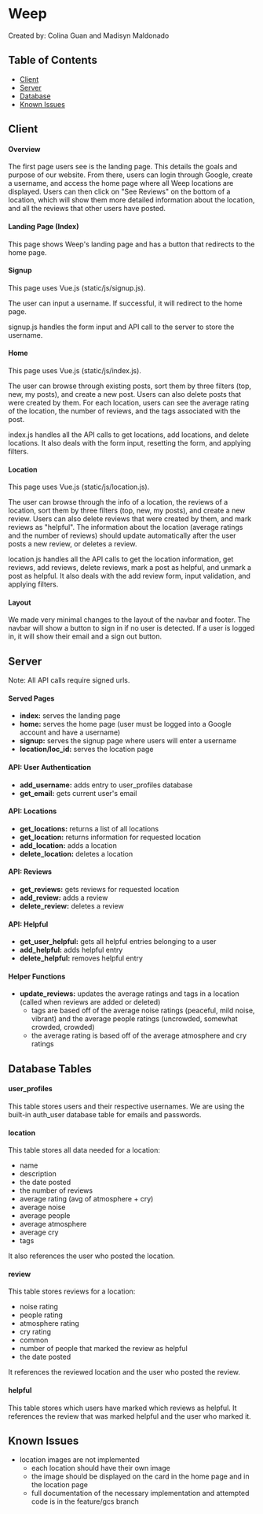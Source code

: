 # Weep
Created by: Colina Guan and Madisyn Maldonado

## Table of Contents

- [Client](#client)
- [Server](#server)
- [Database](#database-tables)
- [Known Issues](#known-issues)

## Client

#### Overview

The first page users see is the landing page. This details the goals and purpose of our website. From there, users can login through Google, create a username, and access the home page where all Weep locations are displayed. Users can then click on "See Reviews" on the bottom of a location, which will show them more detailed information about the location, and all the reviews that other users have posted.

#### Landing Page (Index)

This page shows Weep's landing page and has a button that redirects to the home page.

#### Signup

This page uses Vue.js (static/js/signup.js).

The user can input a username. If successful, it will redirect to the home page.

signup.js handles the form input and API call to the server to store the username.

#### Home

This page uses Vue.js (static/js/index.js).

The user can browse through existing posts, sort them by three filters (top, new, my posts), and create a new post. Users can also delete posts that were created by them. For each location, users can see the average rating of the location, the number of reviews, and the tags associated with the post.

index.js handles all the API calls to get locations, add locations, and delete locations. It also deals with the form input, resetting the form, and applying filters.

#### Location

This page uses Vue.js (static/js/location.js).

The user can browse through the info of a location, the reviews of a location, sort them by three filters (top, new, my posts), and create a new review. Users can also delete reviews that were created by them, and mark reviews as "helpful". The information about the location (average ratings and the number of reviews) should update automatically after the user posts a new review, or deletes a review.

location.js handles all the API calls to get the location information, get reviews, add reviews, delete reviews, mark a post as helpful, and unmark a post as helpful. It also deals with the add review form, input validation, and applying filters.

#### Layout

We made very minimal changes to the layout of the navbar and footer. The navbar will show a button to sign in if no user is detected. If a user is logged in, it will show their email and a sign out button.

## Server

Note: All API calls require signed urls.

#### Served Pages

- **index:** serves the landing page
- **home:** serves the home page (user must be logged into a Google account and have a username)
- **signup:** serves the signup page where users will enter a username
- **location/loc_id:** serves the location page

#### API: User Authentication

- **add_username:** adds entry to user_profiles database
- **get_email:** gets current user's email

#### API: Locations

- **get_locations:** returns a list of all locations
- **get_location:** returns information for requested location
- **add_location:** adds a location
- **delete_location:** deletes a location
  
#### API: Reviews

- **get_reviews:** gets reviews for requested location
- **add_review:** adds a review
- **delete_review:** deletes a review

#### API: Helpful

- **get_user_helpful:** gets all helpful entries belonging to a user
- **add_helpful:** adds helpful entry
- **delete_helpful:** removes helpful entry

#### Helper Functions

- **update_reviews:** updates the average ratings and tags in a location (called when reviews are added or deleted)
  - tags are based off of the average noise ratings (peaceful, mild noise, vibrant) and the average people ratings (uncrowded, somewhat crowded, crowded)
  - the average rating is based off of the average atmosphere and cry ratings

## Database Tables

#### user_profiles

This table stores users and their respective usernames. We are using the built-in auth_user database table for emails and passwords.

#### location

This table stores all data needed for a location:
- name
- description
- the date posted
- the number of reviews
- average rating (avg of atmosphere + cry)
- average noise
- average people
- average atmosphere
- average cry
- tags

It also references the user who posted the location.

#### review

This table stores reviews for a location:
- noise rating
- people rating
- atmosphere rating
- cry rating
- common
- number of people that marked the review as helpful
- the date posted

It references the reviewed location and the user who posted the review.

#### helpful

This table stores which users have marked which reviews as helpful. It references the review that was marked helpful and the user who marked it.

## Known Issues

- location images are not implemented
  - each location should have their own image
  - the image should be displayed on the card in the home page and in the location page
  - full documentation of the necessary implementation and attempted code is in the feature/gcs branch

